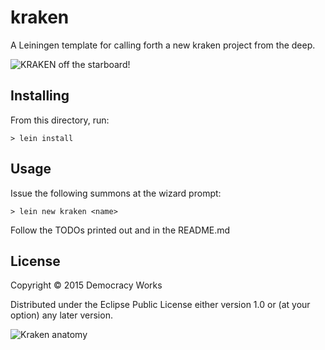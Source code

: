 # kraken

A Leiningen template for calling forth a new kraken project from the
deep.

![KRAKEN off the starboard!](http://orig03.deviantart.net/29af/f/2013/169/7/a/kraken_by_lozanox-d69kdxz.jpg)

## Installing

From this directory, run:

```
> lein install
```

## Usage

Issue the following summons at the wizard prompt:

```
> lein new kraken <name>
```

Follow the TODOs printed out and in the README.md

## License

Copyright © 2015 Democracy Works

Distributed under the Eclipse Public License either version 1.0 or (at
your option) any later version.

![Kraken anatomy](http://proximospirits.s3.amazonaws.com/thekraken/book-page-8.png)
